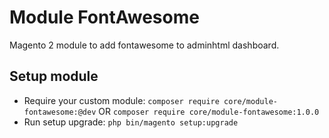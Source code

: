 # Module FontAwesome

Magento 2 module to add fontawesome to adminhtml dashboard.

## Setup module

- Require your custom module: `composer require core/module-fontawesome:@dev` OR `composer require core/module-fontawesome:1.0.0`
- Run setup upgrade: `php bin/magento setup:upgrade`
